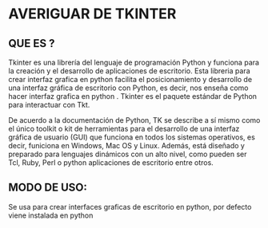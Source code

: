 # AVERIGUAR DE TKINTER
## QUE ES ?
Tkinter es una librería del lenguaje de programación Python y funciona para la creación y el desarrollo de aplicaciones de escritorio. Esta libreria para crear interfaz grafica en python facilita el posicionamiento y desarrollo de una interfaz gráfica de escritorio con Python, es decir, nos enseña como hacer interfaz grafica en python . Tkinter es el paquete estándar de Python para interactuar con Tkt.

De acuerdo a la documentación de Python, TK se describe a sí mismo como el único toolkit o kit de herramientas para el desarrollo de una interfaz gráfica de usuario (GUI) que funciona en todos los sistemas operativos, es decir, funiciona en Windows, Mac OS y Linux. Además, está diseñado y preparado para lenguajes dinámicos con un alto nivel, como pueden ser Tcl, Ruby, Perl o python aplicaciones de escritorio entre otros.

## MODO DE USO:
Se usa para crear interfaces graficas de escritorio en python, por defecto viene instalada en python 